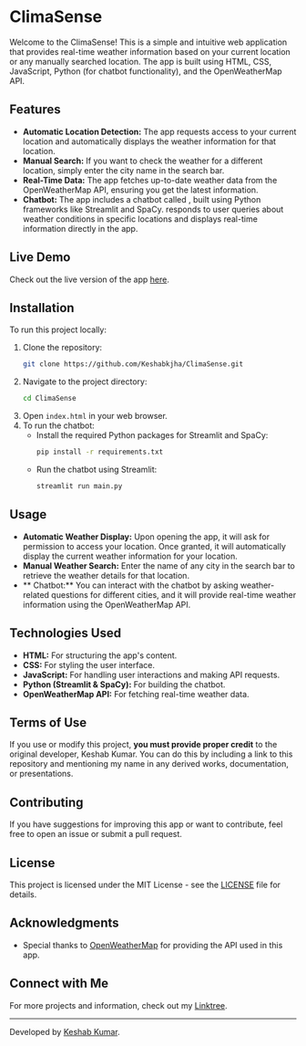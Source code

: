 # ClimaSense

Welcome to the ClimaSense! This is a simple and intuitive web application that provides real-time weather information based on your current location or any manually searched location. The app is built using HTML, CSS, JavaScript, Python (for chatbot functionality), and the OpenWeatherMap API.

## Features

- **Automatic Location Detection:** The app requests access to your current location and automatically displays the weather information for that location.
- **Manual Search:** If you want to check the weather for a different location, simply enter the city name in the search bar.
- **Real-Time Data:** The app fetches up-to-date weather data from the OpenWeatherMap API, ensuring you get the latest information.
- **Chatbot:** The app includes a chatbot called , built using Python frameworks like Streamlit and SpaCy.   responds to user queries about weather conditions in specific locations and displays real-time information directly in the app.

## Live Demo

Check out the live version of the app [here](https://keshabkjha.github.io/ClimaSense/).

## Installation

To run this project locally:

1. Clone the repository:
    ```bash
    git clone https://github.com/Keshabkjha/ClimaSense.git
    ```
2. Navigate to the project directory:
    ```bash
    cd ClimaSense
    ```
3. Open `index.html` in your web browser.
4. To run the chatbot:
    - Install the required Python packages for Streamlit and SpaCy:
      ```bash
      pip install -r requirements.txt
      ```
    - Run the chatbot using Streamlit:
      ```bash
      streamlit run main.py
      ```

## Usage

- **Automatic Weather Display:** Upon opening the app, it will ask for permission to access your location. Once granted, it will automatically display the current weather information for your location.
- **Manual Weather Search:** Enter the name of any city in the search bar to retrieve the weather details for that location.
- **  Chatbot:** You can interact with the   chatbot by asking weather-related questions for different cities, and it will provide real-time weather information using the OpenWeatherMap API.

## Technologies Used

- **HTML:** For structuring the app's content.
- **CSS:** For styling the user interface.
- **JavaScript:** For handling user interactions and making API requests.
- **Python (Streamlit & SpaCy):** For building the   chatbot.
- **OpenWeatherMap API:** For fetching real-time weather data.

## Terms of Use

If you use or modify this project, **you must provide proper credit** to the original developer, Keshab Kumar. You can do this by including a link to this repository and mentioning my name in any derived works, documentation, or presentations.

## Contributing

If you have suggestions for improving this app or want to contribute, feel free to open an issue or submit a pull request.

## License

This project is licensed under the MIT License - see the [LICENSE](https://github.com/Keshabkjha/ClimaSense/tree/main?tab=MIT-1-ov-file) file for details.

## Acknowledgments

- Special thanks to [OpenWeatherMap](https://openweathermap.org/) for providing the API used in this app.

## Connect with Me

For more projects and information, check out my [Linktree](https://linktr.ee/Keshabkjha).

---

Developed by [Keshab Kumar](https://github.com/Keshabkjha).
